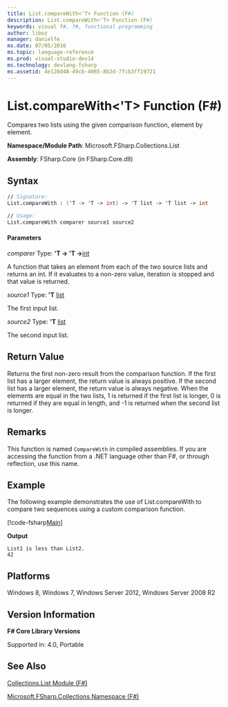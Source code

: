 ```yaml
---
title: List.compareWith<'T> Function (F#)
description: List.compareWith<'T> Function (F#)
keywords: visual f#, f#, functional programming
author: liboz
manager: danielfe
ms.date: 07/05/2016
ms.topic: language-reference
ms.prod: visual-studio-dev14
ms.technology: devlang-fsharp
ms.assetid: 4e128d48-49cb-4985-8b2d-7fcb3ff19721
---
```


# List.compareWith<'T> Function (F#)

Compares two lists using the given comparison function, element by element.

**Namespace/Module Path**: Microsoft.FSharp.Collections.List

**Assembly**: FSharp.Core (in FSharp.Core.dll)

## Syntax

```fsharp
// Signature:
List.compareWith : ('T -> 'T -> int) -> 'T list -> 'T list -> int

// Usage:
List.compareWith comparer source1 source2
```

#### Parameters
*comparer*
Type: **'T -&gt; 'T -&gt;**[int](https://msdn.microsoft.com/library/025d5455-3622-4ea5-9573-3ecbd4ee1375)

A function that takes an element from each of the two source lists and returns an int. If it evaluates to a non-zero value, iteration is stopped and that value is returned.

*source1*
Type: **'T** [list](https://msdn.microsoft.com/library/c627b668-477b-4409-91ed-06d7f1b3e4a7)

The first input list.

*source2*
Type: **'T** [list](https://msdn.microsoft.com/library/c627b668-477b-4409-91ed-06d7f1b3e4a7)

The second input list.

## Return Value
Returns the first non-zero result from the comparison function. If the first list has a larger element, the return value is always positive. 
If the second list has a larger element, the return value is always negative. 
When the elements are equal in the two lists, 1 is returned if the first list is longer, 
0 is returned if they are equal in length, and -1 is returned when the second list is longer.

## Remarks
This function is named `CompareWith` in compiled assemblies. If you are accessing the function from a .NET language other than F#, or through reflection, use this name.

## Example

The following example demonstrates the use of List.compareWith to compare two sequences using a custom comparison function.

[!code-fsharp[Main](~samples/snippets/fsharp/lists/snippet114.fs)]

**Output**

```
List1 is less than List2.
42
```

## Platforms
Windows 8, Windows 7, Windows Server 2012, Windows Server 2008 R2

## Version Information
**F# Core Library Versions**

Supported in: 4.0, Portable

## See Also
[Collections.List Module &#40;F&#35;&#41;](Collections.List-Module-%5BFSharp%5D.md)

[Microsoft.FSharp.Collections Namespace &#40;F&#35;&#41;](Microsoft.FSharp.Collections-Namespace-%5BFSharp%5D.md)